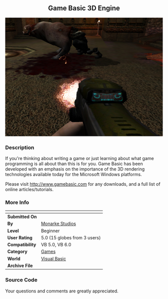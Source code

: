 ﻿<div align="center">

## Game Basic 3D Engine

<img src="PIC201031828594220.jpg">
</div>

### Description

If you're thinking about writing a game or just learning about what game programming is all about than this is for you. Game Basic has been developed with an emphasis on the importance of the 3D rendering technologies available today for the Microsoft Windows platforms.

Please visit http://www.gamebasic.com for any downloads, and a full list of online articles/tutorials.
 
### More Info
 


<span>             |<span>
---                |---
**Submitted On**   |
**By**             |[Monarke Studios](https://github.com/Planet-Source-Code/PSCIndex/blob/master/ByAuthor/monarke-studios.md)
**Level**          |Beginner
**User Rating**    |5.0 (15 globes from 3 users)
**Compatibility**  |VB 5\.0, VB 6\.0
**Category**       |[Games](https://github.com/Planet-Source-Code/PSCIndex/blob/master/ByCategory/games__1-38.md)
**World**          |[Visual Basic](https://github.com/Planet-Source-Code/PSCIndex/blob/master/ByWorld/visual-basic.md)
**Archive File**   |[](https://github.com/Planet-Source-Code/monarke-studios-game-basic-3d-engine__1-72958/archive/master.zip)





### Source Code

Your questions and comments are greatly appreciated.

